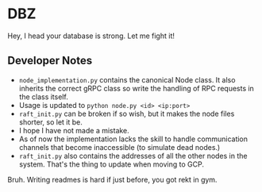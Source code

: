 # DBZ
Hey, I head your database is strong. Let me fight it!

## Developer Notes
- `node_implementation.py` contains the canonical Node class.
It also inherits the correct gRPC class so write the handling
of RPC requests in the class itself.
- Usage is updated to `python node.py <id> <ip:port>`
- `raft_init.py` can be broken if so wish, but it makes the node 
files shorter, so let it be.
- I hope I have not made a mistake.
- As of now the implementation lacks the skill to handle
communication channels that become inaccessible (to simulate
dead nodes.)
- `raft_init.py` also contains the addresses of all the other
nodes in the system. That's the thing to update when 
moving to GCP.

Bruh. Writing readmes is hard if just before, you got rekt in gym.
